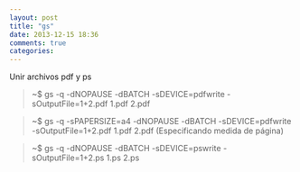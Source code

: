 ```yaml
---
layout: post
title: "gs"
date: 2013-12-15 18:36
comments: true
categories: 
---
```

Unir archivos pdf y ps

>~$ gs -q -dNOPAUSE -dBATCH -sDEVICE=pdfwrite -sOutputFile=1+2.pdf 1.pdf 2.pdf

>~$ gs -q -sPAPERSIZE=a4 -dNOPAUSE -dBATCH -sDEVICE=pdfwrite -sOutputFile=1+2.pdf 1.pdf 2.pdf  (Especificando medida de página)

>~$ gs -q -dNOPAUSE -dBATCH -sDEVICE=pswrite -sOutputFile=1+2.ps 1.ps 2.ps

